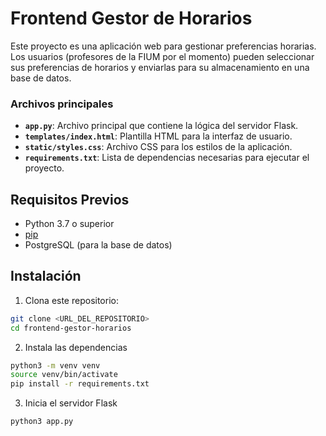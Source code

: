 # Frontend Gestor de Horarios

Este proyecto es una aplicación web para gestionar preferencias horarias. Los usuarios (profesores de la FIUM por el momento) pueden seleccionar sus preferencias de horarios y enviarlas para su almacenamiento en una base de datos.

### Archivos principales

- **`app.py`**: Archivo principal que contiene la lógica del servidor Flask.
- **`templates/index.html`**: Plantilla HTML para la interfaz de usuario.
- **`static/styles.css`**: Archivo CSS para los estilos de la aplicación.
- **`requirements.txt`**: Lista de dependencias necesarias para ejecutar el proyecto.

## Requisitos Previos

- Python 3.7 o superior
- [pip](https://pip.pypa.io/en/stable/)
- PostgreSQL (para la base de datos)

## Instalación

1. Clona este repositorio:

```bash
git clone <URL_DEL_REPOSITORIO>
cd frontend-gestor-horarios
```

2. Instala las dependencias

```bash
python3 -m venv venv
source venv/bin/activate
pip install -r requirements.txt
```

3. Inicia el servidor Flask

```bash
python3 app.py
```
